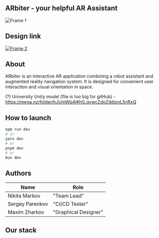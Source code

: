 ## ARbiter - your helpful AR Assistant
![Frame 1](https://github.com/user-attachments/assets/a1b300a5-f781-4e6a-82f7-18ea2adacee6)


## Design link
[![Frame 2](https://github.com/user-attachments/assets/22de802f-9d28-4698-b04a-b92f4dcb418c)](https://www.figma.com/design/y3XsRPLLIhiDEqdYcGkO56/Stuff?node-id=198-2&t=8hJnZ86HHjd7fMnb-1)

## About
ARbiter is an interactive AR application combining a robot assistant and augmented reality navigation system. It is designed for convenient user interaction and visual orientation in space.

(?) University Unity model (file is too big for gitHub) - https://mega.nz/folder/hJUmWb4I#h0_qvwcZdoZddiznL5nRxQ


## How to launch

```bash
npm run dev
# or
yarn dev
# or
pnpm dev
# or
bun dev
```

## Authors
| Name          | Role                                      |
|-------------------|----------------------------------------------|
| Nikita Markov | "Team Lead" |
| Sergey Parenkov   | "CI/CD Tester" |
| Maxim Zharkov     | "Graphical Designer"  |

## Our stack



